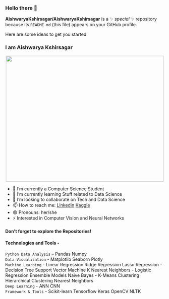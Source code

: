 ### Hello there 👋


**AishwaryaKshirsagar/AishwaryaKshirsagar** is a ✨ _special_ ✨ repository because its `README.md` (this file) appears on your GitHub profile.

Here are some ideas to get you started:
 
 ### I am Aishwarya Kshirsagar
 <p align="center">
 <img src="https://cdn.dribbble.com/users/46123/screenshots/6135335/ai-sun-type.gif" width="500" height ="400">
 </p>
 
- 🔭 I’m currently a Computer Science Student
- 🌱 I’m currently learning Stuff related to Data Science
- 👯 I’m looking to collaborate on Tech and Data Science
- 📫 How to reach me: [Linkedin](https://www.linkedin.com/in/aishwarya-kshirsagar-9b57471a0/)     [Kaggle](https://www.kaggle.com/aishwaryakshirsagar)
- 😄 Pronouns: her/she
- ⚡ Interested in Computer Vision and Neural Networks

#### Don't forget to explore the Repositories!
<!-- <img src="https://media.giphy.com/media/4lAPonbnpnN04/giphy.gif" width="700" height ="300">
 -->

#### Technologies and Tools - 
`Python Data Analysis` – Pandas Numpy\
`Data Visualization` - Matplotlib Seaborn Plotly\
`Machine Learning` - Linear Regression Ridge Regression Lasso Regression - Decision Tree Support Vector Machine K Nearest Neighbors - Logistic Regression Ensemble Models Naive Bayes - K-Means Clustering Hierarchical Clustering Nearest Neighbors\
`Deep Learning` - ANN CNN\
`Framework & Tools` - Scikit-learn Tensorflow Keras OpenCV NLTK





